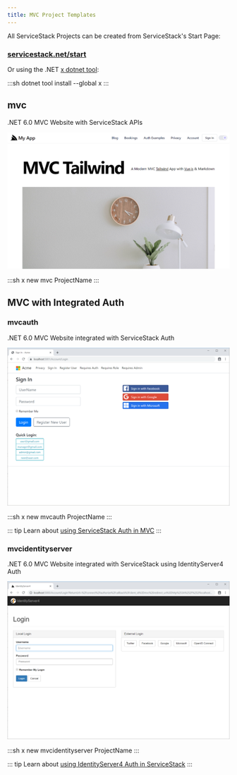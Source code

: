 ```yaml
---
title: MVC Project Templates
---
```


All ServiceStack Projects can be created from ServiceStack's Start Page:

<div class="not-prose">
<h3 class="m-0 py-8 text-4xl text-center text-blue-600"><a href="https://servicestack.net/start">servicestack.net/start</a></h3>
</div>

Or using the .NET [x dotnet tool](/templates/dotnet-new):

:::sh
dotnet tool install --global x
:::


## mvc

.NET 6.0 MVC Website with ServiceStack APIs

[![](https://raw.githubusercontent.com/ServiceStack/Assets/master/csharp-templates/mvc.png)](https://github.com/NetCoreTemplates/mvc)

:::sh
x new mvc ProjectName
:::

## MVC with Integrated Auth

### mvcauth

.NET 6.0 MVC Website integrated with ServiceStack Auth

[![](/img/pages/auth/signin/mvcauth.png)](https://github.com/NetCoreTemplates/mvcauth)

:::sh
x new mvcauth ProjectName
:::

::: tip
Learn about [using ServiceStack Auth in MVC](/auth/identity-servicestack)
:::


### mvcidentityserver

.NET 6.0 MVC Website integrated with ServiceStack using IdentityServer4 Auth

[![](/img/pages/auth/signin/mvcidentityserver.png)](https://github.com/NetCoreTemplates/mvcidentityserver)

:::sh
x new mvcidentityserver ProjectName
:::

::: tip
Learn about [using IdentityServer4 Auth in ServiceStack](/auth/identity-aspnet)
:::
